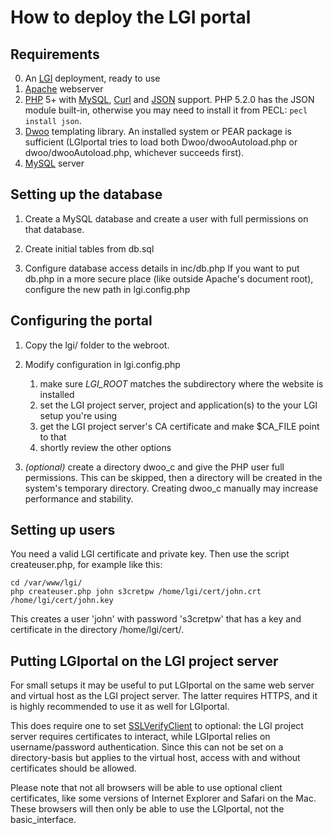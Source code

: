 How to deploy the LGI portal
============================

Requirements
------------

0. An [LGI] deployment, ready to use
1. [Apache][] webserver
2. [PHP] 5+ with [MySQL][PHP-MySQL], [Curl][PHP-Curl] and [JSON][PHP-JSON] support.
     PHP 5.2.0 has the JSON module built-in, otherwise you may need to install it
     from PECL: `pecl install json`.
3. [Dwoo][] templating library.
    An installed system or PEAR package is sufficient (LGIportal tries
    to load both Dwoo/dwooAutoload.php or dwoo/dwooAutoload.php,
    whichever succeeds first).
4. [MySQL][] server


Setting up the database
-----------------------

1. Create a MySQL database and create a user with full permissions on that database.

2. Create initial tables from db.sql
       
2. Configure database access details in inc/db.php
     If you want to put db.php in a more secure place (like outside Apache's
     document root), configure the new path in lgi.config.php


Configuring the portal
----------------------

1. Copy the lgi/ folder to the webroot.

2. Modify configuration in lgi.config.php
   1. make sure _LGI_ROOT_ matches the subdirectory where the website is installed
   2. set the LGI project server, project and application(s) to the your LGI setup you're using
   3. get the LGI project server's CA certificate and make $CA_FILE point to that
   4. shortly review the other options

3. *(optional)* create a directory dwoo_c and give the PHP user full permissions.
     This can be skipped, then a directory will be created in the system's
     temporary directory. Creating dwoo_c manually may increase performance
     and stability.


Setting up users
----------------

You need a valid LGI certificate and private key. Then use the script
createuser.php, for example like this:

    cd /var/www/lgi/
    php createuser.php john s3cretpw /home/lgi/cert/john.crt /home/lgi/cert/john.key

This creates a user 'john' with password 's3cretpw' that has a key and certificate in
the directory /home/lgi/cert/.


Putting LGIportal on the LGI project server
-------------------------------------------

For small setups it may be useful to put LGIportal on the same web server and virtual
host as the LGI project server. The latter requires HTTPS, and it is highly
recommended to use it as well for LGIportal.

This does require one to set [SSLVerifyClient][] to optional: the LGI project server
requires certificates to interact, while LGIportal relies on username/password
authentication. Since this can not be set on a directory-basis but applies to the
virtual host, access with and without certificates should be allowed.

Please note that not all browsers will be able to use optional client certificates,
like some versions of Internet Explorer and Safari on the Mac. These browsers will
then only be able to use the LGIportal, not the basic_interface.



[LGI]: http://gliteui.wks.gorlaeus.net/LGI/
[Apache]: http://httpd.apache.org/
[PHP]: http://php.net/
[PHP-MySQL]: http://php.net/manual/en/book.mysql.php
[PHP-Curl]: http://php.net/manual/en/book.curl.php
[PHP-JSON]: http://php.net/manual/en/book.json.php
[MySQL]: http://www.mysql.org/
[Dwoo]: http://dwoo.org/                
[SSLVerifyClient]: http://httpd.apache.org/docs/current/mod/mod_ssl.html#sslverifyclient
